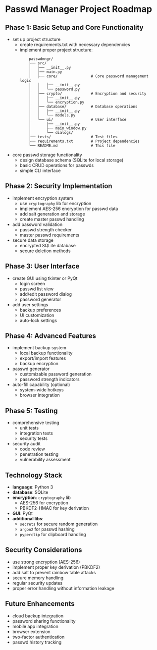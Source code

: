 # Passwd Manager Project Roadmap

## Phase 1: Basic Setup and Core Functionality
- set up project structure
  - create requirements.txt with necessary dependencies
  - implement proper project structure:
    ```
        passwdmngr/
        ├── src/
        │   ├── __init__.py
        │   ├── main.py
        │   ├── core/               # Core password management logic
        │   │   ├── __init__.py
        │   │   └── password.py
        │   ├── crypto/             # Encryption and security
        │   │   ├── __init__.py
        │   │   └── encryption.py
        │   ├── database/           # Database operations
        │   │   ├── __init__.py
        │   │   └── models.py
        │   └── ui/                 # User interface
        │       ├── __init__.py
        │       ├── main_window.py
        │       └── dialogs/
        ├── tests/                  # Test files
        ├── requirements.txt        # Project dependencies
        └── README.md               # This file
    ```
- core passwd storage functionality
  - design database schema (SQLite for local storage)
  - basic CRUD operations for passwds
  - simple CLI interface

## Phase 2: Security Implementation
- implement encryption system
  - use `cryptography` lib for encryption
  - implement AES-256 encryption for passwd data
  - add salt generation and storage
  - create master passwd handling
- add password validation
  - passwd strength checker
  - master passwd requirements
- secure data storage
  - encrypted SQLite database
  - secure deletion methods

## Phase 3: User Interface
- create GUI using tkinter or PyQt
  - login screen
  - passwd list view
  - add/edit password dialog
  - password generator
- add user settings
  - backup preferences
  - UI customization
  - auto-lock settings

## Phase 4: Advanced Features
- implement backup system
  - local backup functionality
  - export/import features
  - backup encryption
- passwd generator
  - customizable password generation
  - password strength indicators
- auto-fill capability (optional)
  - system-wide hotkeys
  - browser integration

## Phase 5: Testing
- comprehensive testing
  - unit tests
  - integration tests
  - security tests
- security audit
  - code review
  - penetration testing
  - vulnerability assessment

## Technology Stack
- **language**: Python 3
- **database**: SQLite
- **encryption**: `cryptography` lib
  - AES-256 for encryption
  - PBKDF2-HMAC for key derivation
- **GUI**: PyQt
- **additional libs**:
  - `secrets` for secure random generation
  - `argon2` for passwd hashing
  - `pyperclip` for clipboard handling

## Security Considerations
- use strong encryption (AES-256)
- implement proper key derivation (PBKDF2)
- add salt to prevent rainbow table attacks
- secure memory handling
- regular security updates
- proper error handling without information leakage

## Future Enhancements
- cloud backup integration
- password sharing functionality
- mobile app integration
- browser extension
- two-factor authentication
- passwd history tracking
